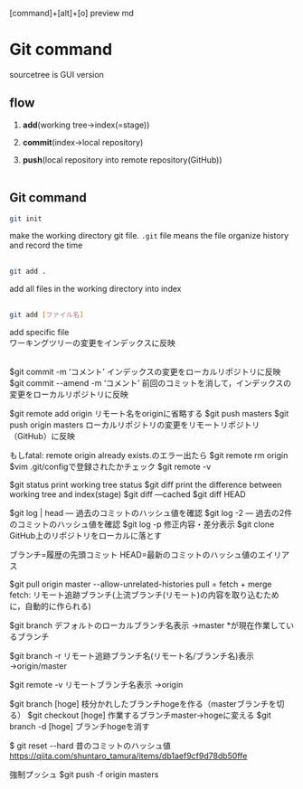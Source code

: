 [command]+[alt]+[o]
preview md

# Git command
sourcetree is GUI version


## flow

1. __add__(working tree→index(=stage))

2. __commit__(index→local repository)

3. __push__(local repository into remote repository(GitHub))<br><br>


## Git command

```bash
git init
```
make the working directory git file. `.git` file means the file organize history and record the time<br><br>

```bash
git add . 
```
add all files in the working directory into index<br><br>

```bash
git add [ファイル名]
```
add specific file<br>
ワーキングツリーの変更をインデックスに反映<br><br>

$git commit -m ‘コメント’
インデックスの変更をローカルリポジトリに反映
$git commit --amend -m ‘コメント’
前回のコミットを消して，インデックスの変更をローカルリポジトリに反映

$git remote add origin <URL copied from GitHub>
リモート名をoriginに省略する
$git push <URL copied from GitHub> masters
$git push origin masters
ローカルリポジトリの変更をリモートリポジトリ（GitHub）に反映

もしfatal: remote origin already exists.のエラー出たら
$git remote rm origin
$vim .git/configで登録されたかチェック
$git remote -v






$git status
print working tree status
$git diff 
print the difference between working tree and index(stage)
$git diff —cached
$git diff HEAD

$git log | head — 過去のコミットのハッシュ値を確認
$git log -2 — 過去の2件のコミットのハッシュ値を確認
$git log -p 修正内容・差分表示
$git clone <URL fetched from GitHub> 
GitHub上のリポジトリをローカルに落とす

ブランチ=履歴の先頭コミット
HEAD=最新のコミットのハッシュ値のエイリアス

$git pull origin master --allow-unrelated-histories
pull = fetch + merge
fetch: リモート追跡ブランチ(上流ブランチ(リモート)の内容を取り込むために，自動的に作られる)

$git branch
デフォルトのローカルブランチ名表示
→master
*が現在作業しているブランチ

$git branch -r
リモート追跡ブランチ名(リモート名/ブランチ名)表示
→origin/master

$git remote -v
リモートブランチ名表示
→origin

$git branch [hoge]
枝分かれしたブランチhogeを作る（masterブランチを切る）
$git checkout [hoge]
作業するブランチmaster→hogeに変える
$git branch -d [hoge]
ブランチhogeを消す

$ git reset --hard 昔のコミットのハッシュ値
https://qiita.com/shuntaro_tamura/items/db1aef9cf9d78db50ffe

強制プッシュ
$git push -f origin masters
